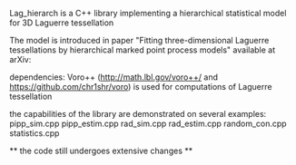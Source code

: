Lag_hierarch is a C++ library implementing a hierarchical statistical model for 3D Laguerre tessellation

The model is introduced in paper "Fitting three-dimensional Laguerre tessellations by hierarchical marked point process models"
available at arXiv:

dependencies: Voro++ (http://math.lbl.gov/voro++/ and https://github.com/chr1shr/voro) is used for computations of Laguerre tessellation

the capabilities of the library are demonstrated on several examples:
pipp_sim.cpp
pipp_estim.cpp
rad_sim.cpp
rad_estim.cpp
random_con.cpp
statistics.cpp


** the code still undergoes extensive changes **
